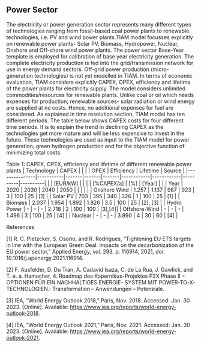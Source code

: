 ## Power Sector

The electricity or power generation sector represents many different types of technologies ranging from fossil-based coal power plants to renewable technologies, i.e. PV and wind power plants.TIAM model focusses explicitly on renewable power plants- Solar PV, Biomass, Hydropower, Nuclear, Onshore and Off-shore wind power plants. The power sector Base-Year template is employed for calibration of base year electricity generation. The complete electricity production is fed into the grid/transmission network for use in energy demand sectors. Off-grid power production (micro-generation technologies) is not yet modelled in TIAM.
In terms of economic evaluation, TIAM considers explicitly CAPEX, OPEX, efficiency and lifetime of the power plants for electricity supply. The model considers unlimited commodities/resources for renewable plants. Unlike coal or oil which needs expenses for production; renewable sources- solar radiation or wind energy are supplied at no costs. Hence, no additional expenses for fuel are considered.  As explained in time resolution section, TIAM model has ten different periods. The table below shows CAPEX costs for four different time periods. It is to explain the trend in declining CAPEX as the technologies get more mature and will be less expensive to invest in the future. 
These technologies are used as input to the TIAM model for power generation, green hydrogen production and for the objective function of minimizing total costs.



Table 1: CAPEX, OPEX, efficiency and lifetime of different renewable power plants 
| Technology    | CAPEX     |       |       |       | OPEX       | Efficiency | Lifetime | Source   |
|---------------|-----------|-------|-------|-------|------------|------------|----------|----------|
|               |  [EUR/kW] |       |       |       | [%CAPEX/a] | [%]        | [Year]   |          |
| Year          | 2020      | 2030  | 2040  | 2050  |            |            |          |          |
| Onshore Wind  | 1.257     | 1.137 | 987   | 923   | 3          | 100        | 25       | [1]      |
| Solar PV      | 703       | 395   | 340   | 326   | 1          | 100        | 25       | [1]      |
| Biomass       | 2.037     | 1.954 | 1.892 | 1.826 | 3.5   | 100        | 25       | [2], [3] |
| Hydro Power   | -         | -     | -     | 2.718 | 2          | 100        | 100      | [3],[4]|
| Offshore-Wind | -         | -     | -     | 1.496 | 3          | 100        | 25       | [4]      |
| Nuclear       | -         | -     | -     | 3.990 | 4          | 30         | 60       | [4]      |


References

[1]	R. C. Pietzcker, S. Osorio, and R. Rodrigues, “Tightening EU ETS targets in line with the European Green Deal: Impacts on the decarbonization of the EU power sector,” Applied Energy, vol. 293, p. 116914, 2021, doi: 10.1016/j.apenergy.2021.116914.

[2]	F. Ausfelder, D. Du Tran, A. Cadavid Isaza, C. de La Rua, J. Gawlick, and T. e. a. Hamacher, 4. Roadmap des Kopernikus-Projektes P2X Phase II – OPTIONEN FÜR EIN NACHHALTIGES ENERGIE- SYSTEM MIT POWER-TO-X- TECHNOLOGIEN.: Transformation – Anwendungen – Potenziale.

[3]	IEA, “World Energy Outlook 2018,” Paris, Nov. 2018. Accessed: Jan. 30 2023. [Online]. Available: https://www.iea.org/reports/world-energy-outlook-2018.

[4]	IEA, “World Energy Outlook 2021,” Paris, Nov. 2021. Accessed: Jan. 30 2023. [Online]. Available: https://www.iea.org/reports/world-energy-outlook-2021.

